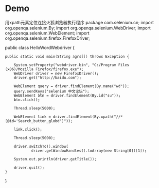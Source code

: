# Demo
用xpath元素定位连接火狐浏览器执行程序
package com.selenium.cn;
import org.openqa.selenium.By;
import org.openqa.selenium.WebDriver;
import org.openqa.selenium.WebElement;
import org.openqa.selenium.firefox.FirefoxDriver;

public class HelloWordWebdriver {
	

	public static void main(String agrs[]) throws Exception {
		
		System.setProperty("webdriver.bin", "C:/Program Files (x86)/Mozilla Firefox/firefox.exe");
		WebDriver driver = new FirefoxDriver();
		driver.get("http://baidu.com");

		WebElement query = driver.findElement(By.name("wd"));
		query.sendKeys("selenium 中文论坛");
		WebElement btn = driver.findElement(By.id("su"));
		btn.click();

		Thread.sleep(5000);

		WebElement link = driver.findElement(By.xpath("//*[@id='Search_button_globd']"));

		link.click();

		Thread.sleep(5000);

		driver.switchTo().window(
				driver.getWindowHandles().toArray(new String[0])[1]);

		System.out.println(driver.getTitle());

		driver.quit();
	}
}
